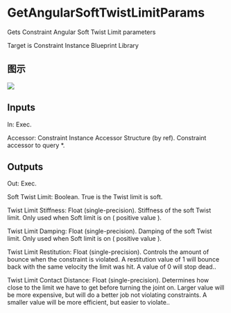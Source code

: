 # GetAngularSoftTwistLimitParams

Gets Constraint Angular Soft Twist Limit parameters

Target is Constraint Instance Blueprint Library

## 图示

![]($-20221218-20263978.png)

## Inputs

In: Exec.

Accessor: Constraint Instance Accessor Structure (by ref). Constraint accessor to query *.  

## Outputs

Out: Exec.

Soft Twist Limit: Boolean. True is the Twist limit is soft.

Twist Limit Stiffness: Float (single-precision). Stiffness of the soft Twist limit. Only used when Soft limit is on ( positive value ).

Twist Limit Damping: Float (single-precision). Damping of the soft Twist limit. Only used when Soft limit is on ( positive value ).

Twist Limit Restitution: Float (single-precision). Controls the amount of bounce when the constraint is violated. A restitution value of 1 will bounce back with the same velocity the limit was hit. A value of 0 will stop dead..

Twist Limit Contact Distance: Float (single-precision). Determines how close to the limit we have to get before turning the joint on. Larger value will be more expensive, but will do a better job not violating constraints. A smaller value will be more efficient, but easier to violate..

